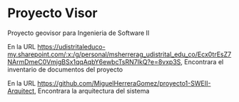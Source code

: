# Proyecto Visor

Proyecto geovisor para Ingenieria de Software II

En la URL https://udistritaleduco-my.sharepoint.com/:x:/g/personal/msherrerag_udistrital_edu_co/Ecx0trEsZ7NArmDmeC0VmjgBSx1qqAqbY6ewbcTsRN7IkQ?e=8vxp3S, Encontrara el inventario de documentos del proyecto

En la URL https://github.com/MiguelHerreraGomez/proyecto1-SWEII-Arquitect, Encontrara la arquitectura del sistema